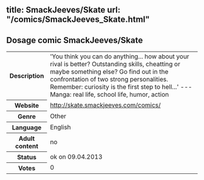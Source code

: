 title: SmackJeeves/Skate
url: "/comics/SmackJeeves_Skate.html"
---
Dosage comic SmackJeeves/Skate
-----------------------------------------

<table class="comicinfo">
<tr>
<th>Description</th><td>'You think you can do anything... how about your rival is better? Outstanding skills, cheatting or maybe something else? Go find out in the confrontation of two strong personalities. Remember: curiosity is the first step to hell...' --- Manga: real life, school life, humor, action</td>
</tr>
<tr>
<th>Website</th><td><a href="http://skate.smackjeeves.com/comics/">http://skate.smackjeeves.com/comics/</a></td>
</tr>
<tr>
<th>Genre</th><td>Other</td>
</tr>
<tr>
<th>Language</th><td>English</td>
</tr>
<tr>
<th>Adult content</th><td>no</td>
</tr>
<tr>
<th>Status</th><td>ok on 09.04.2013</td>
</tr>
<tr>
<th>Votes</th><td>0</div></td>
</tr>
</table>
